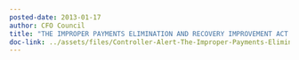 ```yaml
---
posted-date: 2013-01-17
author: CFO Council
title: "THE IMPROPER PAYMENTS ELIMINATION AND RECOVERY IMPROVEMENT ACT AND THE DO NOT PAY INITIATIVE"
doc-link: ../assets/files/Controller-Alert-The-Improper-Payments-Elimination-and-Recovery-Improvement-Act-and-the-Do-Not-Pay-Initiative.pdf
---
```


